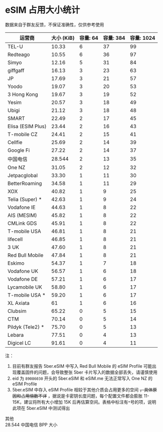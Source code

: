 # eSIM 占用大小统计
数据来自于群友反馈，不保证准确性，仅供参考使用

| 运营商            | 大小 (KiB) | 容量: 64 | 容量: 384 | 容量: 1024 |
|------------------|------------|---------|-----------|------------|
| TEL-U            | 10.33      | 6       | 37        | 99         |
| Redteago         | 10.55      | 6       | 36        | 97         |
| Simyo            | 12.16      | 5       | 31        | 84         |
| giffgaff         | 16.13      | 3       | 23        | 63         |
| JP               | 17.69      | 3       | 21        | 57         |
| Yoodo            | 19.07      | 3       | 20        | 53         |
| 3 Hong Kong      | 19.67      | 3       | 19        | 52         |
| Yesim            | 20.57      | 3       | 18        | 49         |
| Ubigi            | 21.12      | 3       | 18        | 48         |
| SMART            | 22.49      | 2       | 17        | 45         |
| Elisa (ESIM Plus)| 23.44      | 2       | 16        | 43         |
| T-mobile CZ      | 24.41      | 2       | 15        | 41         |
| Cellfie          | 25.69      | 2       | 14        | 39         |
| Google Fi        | 27.22      | 2       | 14        | 37         |
| 中国电信          | 28.544     | 2       | 13        | 35         |
| One NZ           | 31.05      | 2       | 12        | 32         |
| Jetpacglobal     | 33.30      | 1       | 11        | 30         |
| BetterRoaming    | 34.58      | 1       | 11        | 29         |
| XOX              | 40.82      | 1       | 9         | 25         |
| Telia (Super) *  | 42.63      | 1       | 9         | 24         |
| Vodafone IE      | 44.63      | 1       | 8         | 22         |
| AIS (MESIM)      | 45.82      | 1       | 8         | 22         |
| CMLink GDS       | 45.91      | 1       | 8         | 22         |
| T-mobile USA     | 46.81      | 1       | 8         | 21         |
| lifecell         | 46.85      | 1       | 8         | 21         |
| 3 UK             | 47.60      | 1       | 8         | 21         |
| Red Bull Mobile  | 47.84      | 1       | 8         | 21         |
| Eskimo           | 54.37      | 1       | 7         | 18         |
| Vodafone UK      | 56.57      | 1       | 6         | 18         |
| Vodafone DE      | 57.21      | 1       | 6         | 17         |
| Lycamobile UK    | 58.80      | 1       | 6         | 17         |
| T-mobile USA *   | 59.20      | 1       | 6         | 17         |
| XL Axiata        | 61         | 1      | 6         | 16         |
| Clubsim          | 65.22      | 0       | 5         | 15         |
| CTM              | 70.14      | 0       | 5         | 14         |
| Pildyk (Tele2) * | 75.70      | 0       | 5         | 13         |
| Lebara           | 77.51      | 0       | 4         | 13         |
| Digicel LC       | 91.61      | 0       | 4         | 11         |


注：
1. 目前有群友报告 5ber.eSIM 中写入 Red Bull Mobile 的 eSIM Profile 可能出现覆盖固件的问题，会导致整张 5ber 卡片写入的数据全部丢失，请谨慎使用
2. eid 为 `89086030` 开头的 5ber.eSIM 和 eSIM.me 无法正常写入 One NZ 的 eSIM Profile
3. 5ber.eSIM 中存入 eSIM Profile 相较于其他介质会占用更多的空间 ~~，具体原因和占用倍数不详~~ ，据说是卡密钥长度问题，每个配置文件都会膨胀 11-15K，建议将所有大小增加 15K 后再估算空间。表格中标注有`*`号的项，说明此项在 5ber.eSIM 中测试得出


其他  
28.544 中国电信 BPP 大小
